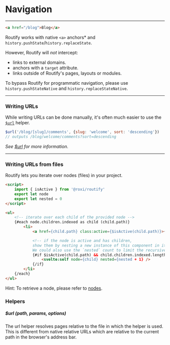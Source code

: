 <script>
export let context
console.log(context)
</script>

# Navigation

---

```html
<a href="/blog">Blog</a>
```
Routify works with native `<a>` anchors* and `history.pushState`/`history.replaceState`.

However, Routify will *not* intercept:
- links to external domains.
- anchors with a `target` attribute.
- links outside of Routify's pages, layouts or modules.

To bypass Routify for programmatic navigation, please use `history.pushStateNative` and  `history.replaceStateNative`.

---

### Writing URLs
While writing URLs can be done manually, it's often much easier to use the [`$url`](/docs/api/helpers/url) helper.

```javascript
$url('/blog/[slug]/comments', {slug: 'welcome', sort: 'descending'})
// outputs /blog/welcome/comments?sort=descending
```
*See [$url](/docs/api/helpers/url) for more information.*

---

### Writing URLs from files
Routify lets you iterate over nodes (files) in your project.
```html
<script>
    import { isActive } from '@roxi/routify'
    export let node
    export let nested = 0
</script>

<ul>
    <!-- iterate over each child of the provided node -->
    {#each node.children.indexed as child (child.path)}
        <li>
            <a href={child.path} class:active={$isActive(child.path)}>{child.name}</a>

            <!-- if the node is active and has children, 
            show them by nesting a new instance of this component in itself.
            We could also use the `nested` count to limit the recursive depth. -->
            {#if $isActive(child.path) && child.children.indexed.length}
                <svelte:self node={child} nested={nested + 1} />                
            {/if}
        </li>
    {/each}
</ul>
```
Hint: To retrieve a node, please refer to [nodes](/docs/guide/nodes).

### Helpers

##### $url (path, params, options)

The url helper resolves pages relative to the file in which the helper is used. This is different from native relative URLs which are relative to the current path in the browser's address bar.

